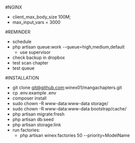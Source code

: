 #NGINX
 - client_max_body_size 100M;
 - max_input_vars = 3000 

#REMINDER
 - schedule 
 - php artisan queue:work --queue=high,medium,default 
   - use supervisor
 - check backup in dropbox
 - test scan chapter
 - test queue

#INSTALLATION
 - git clone git@github.com:winex01/mangachapters.git
 - cp .env.example .env
 - composer install
 - sudo chown -R www-data:www-data storage/ 
 - sudo chown -R www-data:www-data bootstrap/cache/
 - php artisan migrate:fresh
 - php artisan db:seed
 - php artisan storage:link 
 - run factories: 
    - php artisan winex:factories 50 --priority=ModelName

